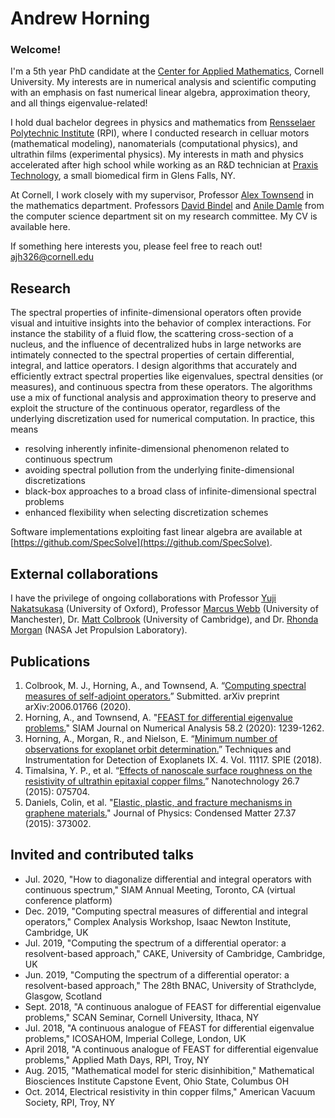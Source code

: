 # Andrew Horning

### Welcome!
I'm a 5th year PhD candidate at the [Center for Applied Mathematics](https://www.cam.cornell.edu/cam), Cornell University. My interests are in numerical analysis and scientific computing with an emphasis on fast numerical linear algebra, approximation theory, and all things eigenvalue-related!

I hold dual bachelor degrees in physics and mathematics from [Rensselaer Polytechnic Institute](https://www.rpi.edu/) (RPI), where I conducted research in celluar motors (mathematical modeling), nanomaterials (computational physics), and ultrathin films (experimental physics). My interests in math and physics accelerated after high school while working as an R&D technician at [Praxis Technology](https://praxisti.com), a small biomedical firm in Glens Falls, NY.

At Cornell, I work closely with my supervisor, Professor [Alex Townsend](https://pi.math.cornell.edu/~ajt/) in the mathematics department. Professors [David Bindel](https://www.cs.cornell.edu/~bindel/) and [Anile Damle](https://www.cs.cornell.edu/~damle/) from the computer science department sit on my research committee. My CV is available here.

If something here interests you, please feel free to reach out! ajh326@cornell.edu


## Research
The spectral properties of infinite-dimensional operators often provide visual and intuitive insights into the behavior of complex interactions. For instance the stability of a fluid flow, the scattering cross-section of a nucleus, and the influence of decentralized hubs in large networks are intimately connected to the spectral properties of certain differential, integral, and lattice operators. I design algorithms that accurately and efficiently extract spectral properties like eigenvalues, spectral densities (or measures), and continuous spectra from these operators. The algorithms use a mix of functional analysis and approximation theory to preserve and exploit the structure of the continuous operator, regardless of the underlying discretization used for numerical computation. In practice, this means

- resolving inherently infinite-dimensional phenomenon related to continuous spectrum
- avoiding spectral pollution from the underlying finite-dimensional discretizations
- black-box approaches to a broad class of infinite-dimensional spectral problems
- enhanced flexibility when selecting discretization schemes

Software implementations exploiting fast linear algebra are available at [https://github.com/SpecSolve](https://github.com/SpecSolve).

## External collaborations
I have the privilege of ongoing collaborations with Professor [Yuji Nakatsukasa](https://www.maths.ox.ac.uk/people/yuji.nakatsukasa) (University of Oxford), Professor [Marcus Webb](https://personalpages.manchester.ac.uk/staff/marcus.webb/default.htm) (University of Manchester), Dr. [Matt Colbrook](https://www.damtp.cam.ac.uk/user/mjc249/Research.html) (University of Cambridge), and Dr. [Rhonda Morgan](https://www.linkedin.com/in/rhonda-morgan-9971514) (NASA Jet Propulsion Laboratory).

## Publications
1. Colbrook, M. J., Horning, A., and Townsend, A. “[Computing spectral measures of self-adjoint operators.](https://arxiv.org/abs/2006.01766)” Submitted. arXiv preprint arXiv:2006.01766 (2020).
2. Horning, A., and Townsend, A. "[FEAST for differential eigenvalue problems.](https://epubs.siam.org/doi/abs/10.1137/19M1238708?journalCode=sjnaam)" SIAM Journal on Numerical Analysis 58.2 (2020): 1239-1262.
3. Horning, A., Morgan, R., and Nielson, E. “[Minimum number of observations for exoplanet orbit determination.](https://www.spiedigitallibrary.org/conference-proceedings-of-spie/11117/111171C/Minimum-number-of-observations-for-exoplanet-orbit-determination/10.1117/12.2529741.short?SSO=1)” Techniques and Instrumentation for Detection of Exoplanets IX. 4. Vol. 11117. SPIE (2018).
4. Timalsina, Y. P., et al. “[Effects of nanoscale surface roughness on the resistivity of ultrathin epitaxial copper films.](https://iopscience.iop.org/article/10.1088/0957-4484/26/7/075704/meta)” Nanotechnology 26.7 (2015): 075704.
5. Daniels, Colin, et al. "[Elastic, plastic, and fracture mechanisms in graphene materials.](https://iopscience.iop.org/article/10.1088/0953-8984/27/37/373002#artAbst)" Journal of Physics: Condensed Matter 27.37 (2015): 373002.

## Invited and contributed talks
-	Jul. 2020, "How to diagonalize differential and integral operators with continuous spectrum," SIAM Annual Meeting, Toronto, CA (virtual conference platform)
-	Dec. 2019, "Computing spectral measures of differential and integral operators," Complex Analysis Workshop, Isaac Newton Institute, Cambridge, UK
-	Jul. 2019, "Computing the spectrum of a differential operator: a resolvent-based approach," CAKE, University of Cambridge, Cambridge, UK
-	Jun. 2019, "Computing the spectrum of a differential operator: a resolvent-based approach," The 28th BNAC, University of Strathclyde, Glasgow, Scotland
-	Sept. 2018, "A continuous analogue of FEAST for differential eigenvalue problems," SCAN Seminar, Cornell University, Ithaca, NY						
-	Jul. 2018, "A continuous analogue of FEAST for differential eigenvalue problems," ICOSAHOM, Imperial College, London, UK
-	April 2018, "A continuous analogue of FEAST for differential eigenvalue problems," Applied Math Days, RPI, Troy, NY
-	Aug. 2015, "Mathematical model for steric disinhibition," Mathematical Biosciences Institute Capstone Event, Ohio State, Columbus OH
-	Oct. 2014, Electrical resistivity in thin copper films," American Vacuum Society, RPI, Troy, NY
